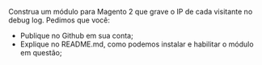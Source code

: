 Construa um módulo para Magento 2 que grave o IP de cada visitante no debug log. Pedimos que você:
* Publique no Github em sua conta;
* Explique no README.md, como podemos instalar e habilitar o módulo em questão;
